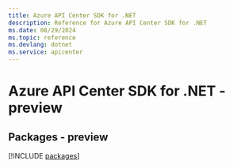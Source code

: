 ```yaml
---
title: Azure API Center SDK for .NET
description: Reference for Azure API Center SDK for .NET
ms.date: 08/29/2024
ms.topic: reference
ms.devlang: dotnet
ms.service: apicenter
---
```

# Azure API Center SDK for .NET - preview
## Packages - preview
[!INCLUDE [packages](api-center-index.md)]